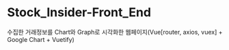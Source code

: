 # Stock_Insider-Front_End
수집한 거래정보를 Chart와 Graph로 시각화한 웹페이지(Vue[router, axios, vuex] + Google Chart + Vuetify)
